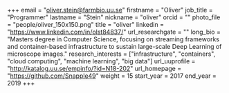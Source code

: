 +++
email = "oliver.stein@farmbio.uu.se"
firstname = "Oliver"
job_title = "Programmer"
lastname = "Stein"
nickname = "oliver"
orcid = ""
photo_file = "people/oliver_150x150.png"
title = "oliver"
linkedin = "https://www.linkedin.com/in/olst84837/"
url_researchgate = ""
long_bio = "Masters degree in Computer Science, focusing on streaming frameworks and container-based infrastructure to sustain large-scale Deep Learning of microscope images."
research_interests = ["infrastructure", "containers", "cloud computing", "machine learning", "big data"]
url_uuprofile = "http://katalog.uu.se/empinfo/?id=N18-202"
url_homepage = "https://github.com/Snapple49"
weight = 15
start_year = 2017
end_year = 2019
+++
